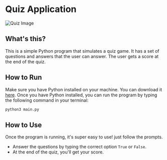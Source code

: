 # Quiz Application

![Quiz Image](https://github.com/oluwatunmiisheii/python-cli-apps/assets/42435593/c08ea442-fec0-4412-8cbc-e1c596bad318)



## What's this?

This is a simple Python program that simulates a quiz game. It has a set of questions and answers that the user can answer. The user gets a score at the end of the quiz.

## How to Run

Make sure you have Python installed on your machine. You can download it [here](https://www.python.org/downloads/). Once you have Python installed, you can run the program by typing the following command in your terminal:

```bash
python3 main.py
```


## How to Use

Once the program is running, it's super easy to use! just follow the prompts.

- Answer the questions by typing the correct option `True` or `False`.
- At the end of the quiz, you'll get your score.
